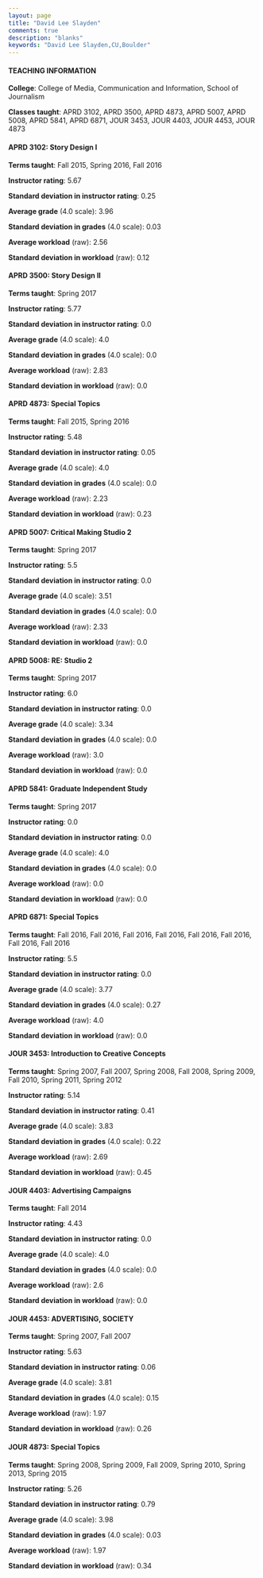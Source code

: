 ```yaml
---
layout: page
title: "David Lee Slayden" 
comments: true
description: "blanks"
keywords: "David Lee Slayden,CU,Boulder"
---
```

<head>
<script src="https://ajax.googleapis.com/ajax/libs/jquery/2.1.3/jquery.min.js"></script>
<script src="https://dl.dropboxusercontent.com/s/pc42nxpaw1ea4o9/highcharts.js?dl=0"></script>
<!-- <script src="../assets/js/highcharts.js"></script> -->
<style type="text/css">@font-face {
	font-family: "Bebas Neue";
	src: url(https://www.filehosting.org/file/details/544349/BebasNeue Regular.otf) format("opentype");
	}
	h1.Bebas { 
		font-family: "Bebas Neue", Verdana, Tahoma;
	}
</style>
</head>
	   
#### TEACHING INFORMATION

**College**: College of Media, Communication and Information, School of Journalism

**Classes taught**: APRD 3102, APRD 3500, APRD 4873, APRD 5007, APRD 5008, APRD 5841, APRD 6871, JOUR 3453, JOUR 4403, JOUR 4453, JOUR 4873

#### APRD 3102: Story Design I

**Terms taught**: Fall 2015, Spring 2016, Fall 2016

**Instructor rating**: 5.67

**Standard deviation in instructor rating**: 0.25

**Average grade** (4.0 scale): 3.96

**Standard deviation in grades** (4.0 scale): 0.03

**Average workload** (raw): 2.56

**Standard deviation in workload** (raw): 0.12

#### APRD 3500: Story Design II

**Terms taught**: Spring 2017

**Instructor rating**: 5.77

**Standard deviation in instructor rating**: 0.0

**Average grade** (4.0 scale): 4.0

**Standard deviation in grades** (4.0 scale): 0.0

**Average workload** (raw): 2.83

**Standard deviation in workload** (raw): 0.0

#### APRD 4873: Special Topics

**Terms taught**: Fall 2015, Spring 2016

**Instructor rating**: 5.48

**Standard deviation in instructor rating**: 0.05

**Average grade** (4.0 scale): 4.0

**Standard deviation in grades** (4.0 scale): 0.0

**Average workload** (raw): 2.23

**Standard deviation in workload** (raw): 0.23

#### APRD 5007: Critical Making Studio 2

**Terms taught**: Spring 2017

**Instructor rating**: 5.5

**Standard deviation in instructor rating**: 0.0

**Average grade** (4.0 scale): 3.51

**Standard deviation in grades** (4.0 scale): 0.0

**Average workload** (raw): 2.33

**Standard deviation in workload** (raw): 0.0

#### APRD 5008: RE: Studio 2

**Terms taught**: Spring 2017

**Instructor rating**: 6.0

**Standard deviation in instructor rating**: 0.0

**Average grade** (4.0 scale): 3.34

**Standard deviation in grades** (4.0 scale): 0.0

**Average workload** (raw): 3.0

**Standard deviation in workload** (raw): 0.0

#### APRD 5841: Graduate Independent Study

**Terms taught**: Spring 2017

**Instructor rating**: 0.0

**Standard deviation in instructor rating**: 0.0

**Average grade** (4.0 scale): 4.0

**Standard deviation in grades** (4.0 scale): 0.0

**Average workload** (raw): 0.0

**Standard deviation in workload** (raw): 0.0

#### APRD 6871: Special Topics

**Terms taught**: Fall 2016, Fall 2016, Fall 2016, Fall 2016, Fall 2016, Fall 2016, Fall 2016, Fall 2016

**Instructor rating**: 5.5

**Standard deviation in instructor rating**: 0.0

**Average grade** (4.0 scale): 3.77

**Standard deviation in grades** (4.0 scale): 0.27

**Average workload** (raw): 4.0

**Standard deviation in workload** (raw): 0.0

#### JOUR 3453: Introduction to Creative Concepts

**Terms taught**: Spring 2007, Fall 2007, Spring 2008, Fall 2008, Spring 2009, Fall 2010, Spring 2011, Spring 2012

**Instructor rating**: 5.14

**Standard deviation in instructor rating**: 0.41

**Average grade** (4.0 scale): 3.83

**Standard deviation in grades** (4.0 scale): 0.22

**Average workload** (raw): 2.69

**Standard deviation in workload** (raw): 0.45

#### JOUR 4403: Advertising Campaigns

**Terms taught**: Fall 2014

**Instructor rating**: 4.43

**Standard deviation in instructor rating**: 0.0

**Average grade** (4.0 scale): 4.0

**Standard deviation in grades** (4.0 scale): 0.0

**Average workload** (raw): 2.6

**Standard deviation in workload** (raw): 0.0

#### JOUR 4453: ADVERTISING, SOCIETY

**Terms taught**: Spring 2007, Fall 2007

**Instructor rating**: 5.63

**Standard deviation in instructor rating**: 0.06

**Average grade** (4.0 scale): 3.81

**Standard deviation in grades** (4.0 scale): 0.15

**Average workload** (raw): 1.97

**Standard deviation in workload** (raw): 0.26

#### JOUR 4873: Special Topics

**Terms taught**: Spring 2008, Spring 2009, Fall 2009, Spring 2010, Spring 2013, Spring 2015

**Instructor rating**: 5.26

**Standard deviation in instructor rating**: 0.79

**Average grade** (4.0 scale): 3.98

**Standard deviation in grades** (4.0 scale): 0.03

**Average workload** (raw): 1.97

**Standard deviation in workload** (raw): 0.34

